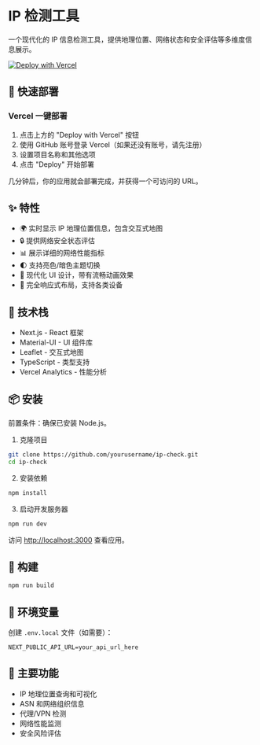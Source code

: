 # IP 检测工具

一个现代化的 IP 信息检测工具，提供地理位置、网络状态和安全评估等多维度信息展示。

[![Deploy with Vercel](https://vercel.com/button)](https://vercel.com/new/clone?repository-url=https%3A%2F%2Fgithub.com%2FProtomyst%2Fip-check)

## 🚀 快速部署

### Vercel 一键部署
1. 点击上方的 "Deploy with Vercel" 按钮
2. 使用 GitHub 账号登录 Vercel（如果还没有账号，请先注册）
3. 设置项目名称和其他选项
4. 点击 "Deploy" 开始部署

几分钟后，你的应用就会部署完成，并获得一个可访问的 URL。

## ✨ 特性

- 🌍 实时显示 IP 地理位置信息，包含交互式地图
- 🔒 提供网络安全状态评估
- 📊 展示详细的网络性能指标
- 🌓 支持亮色/暗色主题切换
- 🎨 现代化 UI 设计，带有流畅动画效果
- 📱 完全响应式布局，支持各类设备

## 🚀 技术栈

- Next.js - React 框架
- Material-UI - UI 组件库
- Leaflet - 交互式地图
- TypeScript - 类型支持
- Vercel Analytics - 性能分析

## 📦 安装

前置条件：确保已安装 Node.js。

1. 克隆项目

```bash
git clone https://github.com/yourusername/ip-check.git
cd ip-check
```

2. 安装依赖

```bash
npm install
```

3. 启动开发服务器

```bash
npm run dev
```

访问 [http://localhost:3000](http://localhost:3000) 查看应用。

## 🔨 构建

```bash
npm run build
```

## 📝 环境变量

创建 `.env.local` 文件（如需要）：

```env
NEXT_PUBLIC_API_URL=your_api_url_here
```

## 🌟 主要功能

- IP 地理位置查询和可视化
- ASN 和网络组织信息
- 代理/VPN 检测
- 网络性能监测
- 安全风险评估

